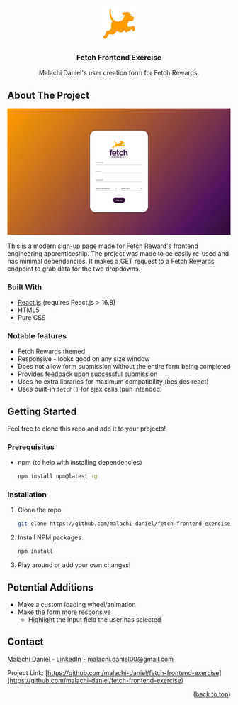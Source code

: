 <div id="top"></div>
<div align="center">
  <a href="https://www.fetchrewards.com/">
    <img src="./public/logo192.png" alt="Logo" width="80" height="80">
  </a>

<h3 align="center">Fetch Frontend Exercise</h3>

  <p align="center">
    Malachi Daniel's user creation form for Fetch Rewards.
  </p>
</div>



## About The Project

![Exercise Screen Shot][exercise-screenshot]

This is a modern sign-up page made for Fetch Reward's frontend engineering apprenticeship. The project was made to be easily re-used and has minimal dependencies. It makes a GET request to a Fetch Rewards endpoint to grab data for the two dropdowns.


### Built With

* [React.js](https://reactjs.org/) (requires React.js > 16.8)
* HTML5
* Pure CSS

### Notable features
* Fetch Rewards themed
* Responsive - looks good on any size window
* Does not allow form submission without the entire form being completed
* Provides feedback upon successful submission
* Uses no extra libraries for maximum compatibility (besides react)
* Uses built-in `fetch()` for ajax calls (pun intended)


## Getting Started

Feel free to clone this repo and add it to your projects!

### Prerequisites

* npm (to help with installing dependencies)
  ```sh
  npm install npm@latest -g
  ```

### Installation

1. Clone the repo
   ```sh
   git clone https://github.com/malachi-daniel/fetch-frontend-exercise.git
   ```
2. Install NPM packages
   ```sh
   npm install
   ```
3. Play around or add your own changes!
   


## Potential Additions

- Make a custom loading wheel/animation
- Make the form more responsive
    - Highlight the input field the user has selected



## Contact

Malachi Daniel - [LinkedIn](https://linkedin.com/in/malachi-daniel) - malachi.daniel00@gmail.com

Project Link: [https://github.com/malachi-daniel/fetch-frontend-exercise](https://github.com/malachi-daniel/fetch-frontend-exercise)

<p align="right">(<a href="#top">back to top</a>)</p>



[exercise-screenshot]: ./screenshots/form-image.png